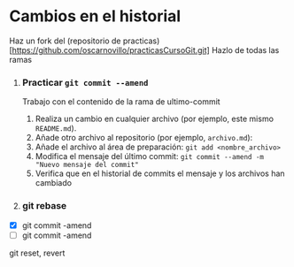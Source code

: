 # Cambios en el historial

Haz un fork del (repositorio de practicas)[https://github.com/oscarnovillo/practicasCursoGit.git]
Hazlo de todas las ramas


1. ### Practicar `git commit --amend`

    Trabajo con el contenido de la rama de ultimo-commit
    
    1.  Realiza un cambio en cualquier archivo (por ejemplo, este mismo `README.md`).
    2.  Añade otro archivo al repositorio (por ejemplo, `archivo.md`):
    3.  Añade el archivo al área de preparación: `git add <nombre_archivo>`
    4.  Modifica el mensaje del último commit: `git commit --amend -m "Nuevo mensaje del commit"`
    5.  Verifica que en el historial de commits el mensaje y los archivos han cambiado
 
2. ### git rebase 

- [X] git commit -amend
- [ ] git commit -amend

git reset, revert

